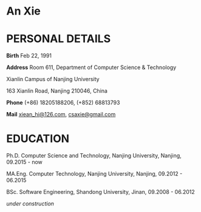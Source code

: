 # An Xie

<h1>PERSONAL DETAILS</h1>

<b>Birth</b> Feb 22, 1991

<b>Address</b> Room 611, Department of Computer Science & Technology

Xianlin Campus of Nanjing University

163 Xianlin Road, Nanjing 210046, China

<b>Phone</b> (+86) 18205188206, (+852) 68813793

<b>Mail</b> xiean_hi@126.com, csaxie@gmail.com

<h1>EDUCATION</h1>

Ph.D. Computer Science and Technology, Nanjing University, Nanjing, 09.2015 - now

MA.Eng. Computer Technology, Nanjing University, Nanjing, 09.2012 - 06.2015

BSc. Software Engineering, Shandong University, Jinan, 09.2008 - 06.2012

<i>under construction</i>

